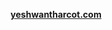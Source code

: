 <p align="center">
  <strong>
    <a href="https://yeshwantharcot.com">
      yeshwantharcot.com
    </a>
  </strong>
</p>
